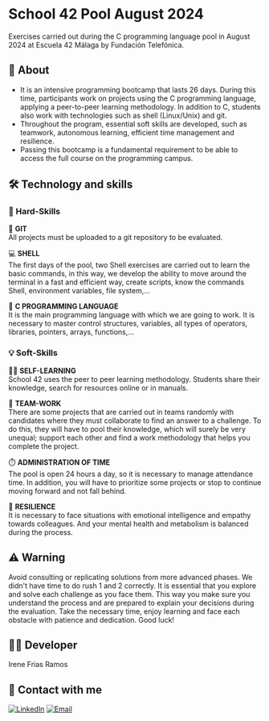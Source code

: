 # School 42 Pool August 2024
Exercises carried out during the C programming language pool in August 2024 at Escuela 42 Málaga by Fundación Telefónica.

## 📖 About
- It is an intensive programming bootcamp that lasts 26 days. During this time, participants work on projects using the C programming language, applying a peer-to-peer learning methodology. 
In addition to C, students also work with technologies such as shell (Linux/Unix) and git. 
- Throughout the program, essential soft skills are developed, such as teamwork, autonomous learning, efficient time management and resilience.
- Passing this bootcamp is a fundamental requirement to be able to access the full course on the programming campus.

## 🛠️ Technology and skills
### 🎯 Hard-Skills
📁 **GIT**</br>
All projects must be uploaded to a git repository to be evaluated.

💻 **SHELL**</br>
The first days of the pool, two Shell exercises are carried out to learn the basic commands, in this way, we develop the ability to move around the terminal in a fast and efficient way, create scripts, know the commands Shell, environment variables, file system,...

🧠 **C PROGRAMMING LANGUAGE**</br>
It is the main programming language with which we are going to work. It is necessary to master control structures, variables, all types of operators, libraries, pointers, arrays, functions,...

### 💡 Soft-Skills
👨‍🎓 **SELF-LEARNING**</br>
School 42 uses the peer to peer learning methodology. Students share their knowledge, search for resources online or in manuals.

👥 **TEAM-WORK**</br>
There are some projects that are carried out in teams randomly with candidates where they must collaborate to find an answer to a challenge. To do this, they will have to pool their knowledge, which will surely be very unequal; support each other and find a work methodology that helps you complete the project.

⏱️ **ADMINISTRATION OF TIME**</br>
The pool is open 24 hours a day, so it is necessary to manage attendance time. In addition, you will have to prioritize some projects or stop to continue moving forward and not fall behind.

🧘 **RESILIENCE**</br>
It is necessary to face situations with emotional intelligence and empathy towards colleagues. And your mental health and metabolism is balanced during the process.

## ⚠️ Warning
Avoid consulting or replicating solutions from more advanced phases. We didn't have time to do rush 1 and 2 correctly. It is essential that you explore and solve each challenge as you face them. This way you make sure you understand the process and are prepared to explain your decisions during the evaluation. Take the necessary time, enjoy learning and face each obstacle with patience and dedication. Good luck!

## 👩‍💻 Developer
Irene Frias Ramos

## 📱 Contact with me 
[![LinkedIn](https://img.shields.io/badge/LinkedIn-0077B5?style=for-the-badge&logo=linkedin&logoColor=white)](https://www.linkedin.com/in/IreneFrías/)
[![Email](https://img.shields.io/badge/Email-D14836?style=for-the-badge&logo=gmail&logoColor=white)](mailto:irene15frias@gmail.com)

